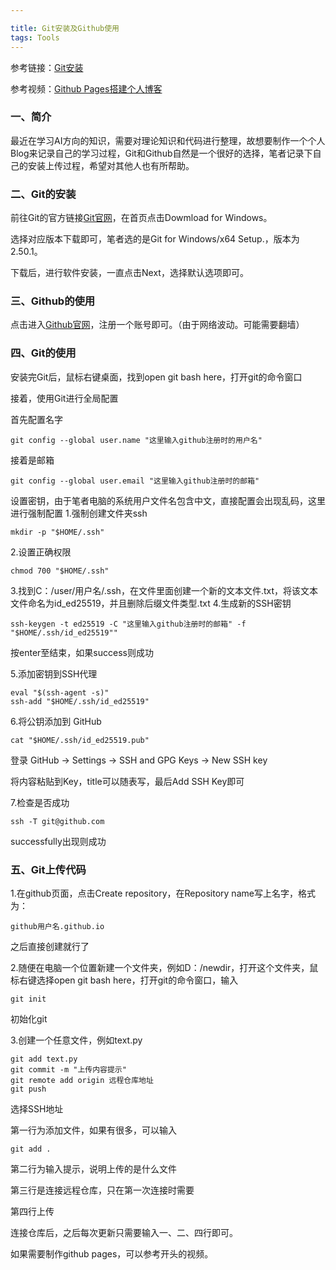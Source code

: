 ```yaml
---

title: Git安装及Github使用
tags: Tools
---
```


参考链接：[Git安装](https://blog.csdn.net/mukes/article/details/115693833)

参考视频：[Github Pages搭建个人博客](https://www.bilibili.com/video/BV1Xh411b7wh)

### 一、简介

最近在学习AI方向的知识，需要对理论知识和代码进行整理，故想要制作一个个人Blog来记录自己的学习过程，Git和Github自然是一个很好的选择，笔者记录下自己的安装上传过程，希望对其他人也有所帮助。

<!--more-->

### 二、Git的安装

前往Git的官方链接[Git官网](https://git-scm.com/)，在首页点击Dowmload for Windows。

选择对应版本下载即可，笔者选的是Git for Windows/x64 Setup.，版本为2.50.1。

下载后，进行软件安装，一直点击Next，选择默认选项即可。

### 三、Github的使用
点击进入[Github官网](https://github.com/)，注册一个账号即可。（由于网络波动。可能需要翻墙）

### 四、Git的使用
安装完Git后，鼠标右键桌面，找到open git bash here，打开git的命令窗口

接着，使用Git进行全局配置

首先配置名字
```
git config --global user.name "这里输入github注册时的用户名"
```

接着是邮箱
```
git config --global user.email "这里输入github注册时的邮箱"
```

设置密钥，由于笔者电脑的系统用户文件名包含中文，直接配置会出现乱码，这里进行强制配置
1.强制创建文件夹ssh
```
mkdir -p "$HOME/.ssh"
```
2.设置正确权限
```
chmod 700 "$HOME/.ssh"
```
3.找到C：/user/用户名/.ssh，在文件里面创建一个新的文本文件.txt，将该文本文件命名为id_ed25519，并且删除后缀文件类型.txt
4.生成新的SSH密钥
```
ssh-keygen -t ed25519 -C "这里输入github注册时的邮箱" -f "$HOME/.ssh/id_ed25519""
```
按enter至结束，如果success则成功

5.添加密钥到SSH代理

```
eval "$(ssh-agent -s)"
ssh-add "$HOME/.ssh/id_ed25519"
```
6.将公钥添加到 GitHub
```
cat "$HOME/.ssh/id_ed25519.pub"
```
登录 GitHub → Settings → SSH and GPG Keys → New SSH key

将内容粘贴到Key，title可以随表写，最后Add SSH Key即可

7.检查是否成功

```
ssh -T git@github.com
```
successfully出现则成功

### 五、Git上传代码
1.在github页面，点击Create repository，在Repository name写上名字，格式为：
~~~
github用户名.github.io
~~~
之后直接创建就行了

2.随便在电脑一个位置新建一个文件夹，例如D：/newdir，打开这个文件夹，鼠标右键选择open git bash here，打开git的命令窗口，输入
~~~
git init
~~~
初始化git

3.创建一个任意文件，例如text.py
~~~
git add text.py
git commit -m "上传内容提示"
git remote add origin 远程仓库地址
git push
~~~
选择SSH地址

第一行为添加文件，如果有很多，可以输入

~~~
git add .
~~~
第二行为输入提示，说明上传的是什么文件

第三行是连接远程仓库，只在第一次连接时需要

第四行上传

连接仓库后，之后每次更新只需要输入一、二、四行即可。

如果需要制作github pages，可以参考开头的视频。
